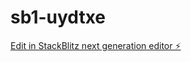 # sb1-uydtxe

[Edit in StackBlitz next generation editor ⚡️](https://stackblitz.com/~/github.com/zak01E/sb1-uydtxe)
